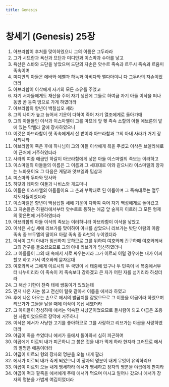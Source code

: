 ```yaml
---
title: Genesis
---
```


# 창세기 (Genesis) 25장
1. 아브라함이 후처를 맞이하였으니 그의 이름은 그두라라
1. 그가 시므란과 욕산과 므단과 미디안과 이스박과 수아를 낳고
1. 욕산은 스바와 드단을 낳았으며 드단의 자손은 앗수르 족속과 르두시 족속과 르움미 족속이며
1. 미디안의 아들은 에바와 에벨과 하녹과 아비다와 엘다아이니 다 그두라의 자손이었더라
1. 아브라함이 이삭에게 자기의 모든 소유를 주었고
1. 자기 서자들에게도 재산을 주어 자기 생전에 그들로 하여금 자기 아들 이삭을 떠나 동방 곧 동쪽 땅으로 가게 하였더라
1. 아브라함의 향년이 백칠십오 세라
1. 그의 나이가 높고 늙어서 기운이 다하여 죽어 자기 열조에게로 돌아가매
1. 그의 아들들인 이삭과 이스마엘이 그를 마므레 앞 헷 족속 소할의 아들 에브론의 밭에 있는 막벨라 굴에 장사하였으니
1. 이것은 아브라함이 헷 족속에게서 산 밭이라 아브라함과 그의 아내 사라가 거기 장사되니라
1. 아브라함이 죽은 후에 하나님이 그의 아들 이삭에게 복을 주셨고 이삭은 브엘라해로이 근처에 거주하였더라
1. 사라의 여종 애굽인 하갈이 아브라함에게 낳은 아들 이스마엘의 족보는 이러하고
1. 이스마엘의 아들들의 이름은 그 이름과 그 세대대로 이와 같으니라 이스마엘의 장자는 느바욧이요 그 다음은 게달과 앗브엘과 밉삼과
1. 미스마와 두마와 맛사와
1. 하닷과 데마와 여둘과 나비스와 게드마니
1. 이들은 이스마엘의 아들들이요 그 촌과 부락대로 된 이름이며 그 족속대로는 열두 지도자들이었더라
1. 이스마엘은 향년이 백삼십칠 세에 기운이 다하여 죽어 자기 백성에게로 돌아갔고
1. 그 자손들은 하윌라에서부터 앗수르로 통하는 애굽 앞 술까지 이르러 그 모든 형제의 맞은편에 거주하였더라
1. 아브라함의 아들 이삭의 족보는 이러하니라 아브라함이 이삭을 낳았고
1. 이삭은 사십 세에 리브가를 맞이하여 아내를 삼았으니 리브가는 밧단 아람의 아람 족속 중 브두엘의 딸이요 아람 족속 중 라반의 누이였더라
1. 이삭이 그의 아내가 임신하지 못하므로 그를 위하여 여호와께 간구하매 여호와께서 그의 간구를 들으셨으므로 그의 아내 리브가가 임신하였더니
1. 그 아들들이 그의 태 속에서 서로 싸우는지라 그가 이르되 이럴 경우에는 내가 어찌할꼬 하고 가서 여호와께 묻자온대
1. 여호와께서 그에게 이르시되 두 국민이 네 태중에 있구나 두 민족이 네 복중에서부터 나누이리라 이 족속이 저 족속보다 강하겠고 큰 자가 어린 자를 섬기리라 하셨더라
1. 그 해산 기한이 찬즉 태에 쌍둥이가 있었는데
1. 먼저 나온 자는 붉고 전신이 털옷 같아서 이름을 에서라 하였고
1. 후에 나온 아우는 손으로 에서의 발꿈치를 잡았으므로 그 이름을 야곱이라 하였으며 리브가가 그들을 낳을 때에 이삭이 육십 세였더라
1. 그 아이들이 장성하매 에서는 익숙한 사냥꾼이었으므로 들사람이 되고 야곱은 조용한 사람이었으므로 장막에 거주하니
1. 이삭은 에서가 사냥한 고기를 좋아하므로 그를 사랑하고 리브가는 야곱을 사랑하였더라
1. 야곱이 죽을 쑤었더니 에서가 들에서 돌아와서 심히 피곤하여
1. 야곱에게 이르되 내가 피곤하니 그 붉은 것을 내가 먹게 하라 한지라 그러므로 에서의 별명은 에돔이더라
1. 야곱이 이르되 형의 장자의 명분을 오늘 내게 팔라
1. 에서가 이르되 내가 죽게 되었으니 이 장자의 명분이 내게 무엇이 유익하리요
1. 야곱이 이르되 오늘 내게 맹세하라 에서가 맹세하고 장자의 명분을 야곱에게 판지라
1. 야곱이 떡과 팥죽을 에서에게 주매 에서가 먹으며 마시고 일어나 갔으니 에서가 장자의 명분을 가볍게 여김이었더라